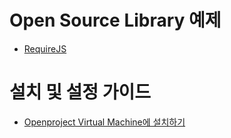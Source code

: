 # Open Source Library 예제
- [RequireJS](https://hanjoongcho.github.io/awesome-bokjeong/RequireJS/index)

# 설치 및 설정 가이드
- [Openproject Virtual Machine에 설치하기](openproject_vm.md)
